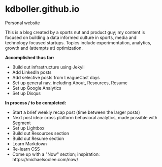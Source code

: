 # kdboller.github.io
Personal website

This is a blog created by a sports nut and product guy; my content is focused on building a data informed culture in sports, 
media and technology focused startups. Topics include experimentation, analytics, growth and (attempts at) optimization.

<strong>Accomplished thus far:</strong>
<ul>
<li>Build out infrastructure using Jekyll</li>
<li>Add LinkedIn posts</li>
<li>Add selective posts from LeagueCast days</li>
<li>Set up general nav, including About, Resources, Resume</li>
<li>Set up Google Analytics</li>
<li>Set up Disqus</li>
</ul>

<strong>In process / to be completed:</strong>
<ul>
<li>Start a brief weekly recap post (time between the larger posts)</li>
<li>Next post idea:  cross platform behavioral analytics, made possible with Segment</li>
<li>Set up Lightbox</li>
<li>Build out Resources section</li>
<li>Build out Resume section</li>
<li>Learn Markdown</li>
<li>Re-learn CSS</li>
<li>Come up with a "Now" section; inspiration:  https://michaelsoolee.com/now/</li>
</ul>

